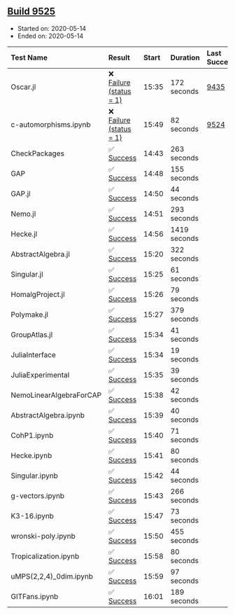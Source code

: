 ## [Build 9525](https://oscarci.mathematik.uni-kl.de/job/oscar/9525/)

* Started on: 2020-05-14
* Ended on: 2020-05-14

| Test Name    | Result | Start | Duration | Last Success | First Failure |
|:-------------|:-------|:------|:---------|:-------------|:--------------|
| Oscar.jl | ❌ [Failure (status = 1)](https://oscarci.mathematik.uni-kl.de/job/oscar/9525/artifact/logs/build-9525/Oscar.jl.log) | 15:35 | 172 seconds | [9435](https://oscarci.mathematik.uni-kl.de/job/oscar/9435/) | [9436](https://oscarci.mathematik.uni-kl.de/job/oscar/9436/) |
| c-automorphisms.ipynb | ❌ [Failure (status = 1)](https://oscarci.mathematik.uni-kl.de/job/oscar/9525/artifact/logs/build-9525/c-automorphisms.ipynb.log) | 15:49 | 82 seconds | [9524](https://oscarci.mathematik.uni-kl.de/job/oscar/9524/) | [9525](https://oscarci.mathematik.uni-kl.de/job/oscar/9525/) |
| CheckPackages | ✅ [Success](https://oscarci.mathematik.uni-kl.de/job/oscar/9525/artifact/logs/build-9525/CheckPackages.log) | 14:43 | 263 seconds |  |  |
| GAP | ✅ [Success](https://oscarci.mathematik.uni-kl.de/job/oscar/9525/artifact/logs/build-9525/GAP.log) | 14:48 | 155 seconds |  |  |
| GAP.jl | ✅ [Success](https://oscarci.mathematik.uni-kl.de/job/oscar/9525/artifact/logs/build-9525/GAP.jl.log) | 14:50 | 44 seconds |  |  |
| Nemo.jl | ✅ [Success](https://oscarci.mathematik.uni-kl.de/job/oscar/9525/artifact/logs/build-9525/Nemo.jl.log) | 14:51 | 293 seconds |  |  |
| Hecke.jl | ✅ [Success](https://oscarci.mathematik.uni-kl.de/job/oscar/9525/artifact/logs/build-9525/Hecke.jl.log) | 14:56 | 1419 seconds |  |  |
| AbstractAlgebra.jl | ✅ [Success](https://oscarci.mathematik.uni-kl.de/job/oscar/9525/artifact/logs/build-9525/AbstractAlgebra.jl.log) | 15:20 | 322 seconds |  |  |
| Singular.jl | ✅ [Success](https://oscarci.mathematik.uni-kl.de/job/oscar/9525/artifact/logs/build-9525/Singular.jl.log) | 15:25 | 61 seconds |  |  |
| HomalgProject.jl | ✅ [Success](https://oscarci.mathematik.uni-kl.de/job/oscar/9525/artifact/logs/build-9525/HomalgProject.jl.log) | 15:26 | 79 seconds |  |  |
| Polymake.jl | ✅ [Success](https://oscarci.mathematik.uni-kl.de/job/oscar/9525/artifact/logs/build-9525/Polymake.jl.log) | 15:27 | 379 seconds |  |  |
| GroupAtlas.jl | ✅ [Success](https://oscarci.mathematik.uni-kl.de/job/oscar/9525/artifact/logs/build-9525/GroupAtlas.jl.log) | 15:34 | 41 seconds |  |  |
| JuliaInterface | ✅ [Success](https://oscarci.mathematik.uni-kl.de/job/oscar/9525/artifact/logs/build-9525/JuliaInterface.log) | 15:34 | 19 seconds |  |  |
| JuliaExperimental | ✅ [Success](https://oscarci.mathematik.uni-kl.de/job/oscar/9525/artifact/logs/build-9525/JuliaExperimental.log) | 15:35 | 39 seconds |  |  |
| NemoLinearAlgebraForCAP | ✅ [Success](https://oscarci.mathematik.uni-kl.de/job/oscar/9525/artifact/logs/build-9525/NemoLinearAlgebraForCAP.log) | 15:38 | 42 seconds |  |  |
| AbstractAlgebra.ipynb | ✅ [Success](https://oscarci.mathematik.uni-kl.de/job/oscar/9525/artifact/logs/build-9525/AbstractAlgebra.ipynb.log) | 15:39 | 40 seconds |  |  |
| CohP1.ipynb | ✅ [Success](https://oscarci.mathematik.uni-kl.de/job/oscar/9525/artifact/logs/build-9525/CohP1.ipynb.log) | 15:40 | 71 seconds |  |  |
| Hecke.ipynb | ✅ [Success](https://oscarci.mathematik.uni-kl.de/job/oscar/9525/artifact/logs/build-9525/Hecke.ipynb.log) | 15:41 | 80 seconds |  |  |
| Singular.ipynb | ✅ [Success](https://oscarci.mathematik.uni-kl.de/job/oscar/9525/artifact/logs/build-9525/Singular.ipynb.log) | 15:42 | 44 seconds |  |  |
| g-vectors.ipynb | ✅ [Success](https://oscarci.mathematik.uni-kl.de/job/oscar/9525/artifact/logs/build-9525/g-vectors.ipynb.log) | 15:43 | 266 seconds |  |  |
| K3-16.ipynb | ✅ [Success](https://oscarci.mathematik.uni-kl.de/job/oscar/9525/artifact/logs/build-9525/K3-16.ipynb.log) | 15:47 | 73 seconds |  |  |
| wronski-poly.ipynb | ✅ [Success](https://oscarci.mathematik.uni-kl.de/job/oscar/9525/artifact/logs/build-9525/wronski-poly.ipynb.log) | 15:50 | 455 seconds |  |  |
| Tropicalization.ipynb | ✅ [Success](https://oscarci.mathematik.uni-kl.de/job/oscar/9525/artifact/logs/build-9525/Tropicalization.ipynb.log) | 15:58 | 80 seconds |  |  |
| uMPS(2,2,4)_0dim.ipynb | ✅ [Success](https://oscarci.mathematik.uni-kl.de/job/oscar/9525/artifact/logs/build-9525/uMPS-2-2-4-_0dim.ipynb.log) | 15:59 | 97 seconds |  |  |
| GITFans.ipynb | ✅ [Success](https://oscarci.mathematik.uni-kl.de/job/oscar/9525/artifact/logs/build-9525/GITFans.ipynb.log) | 16:01 | 189 seconds |  |  |
